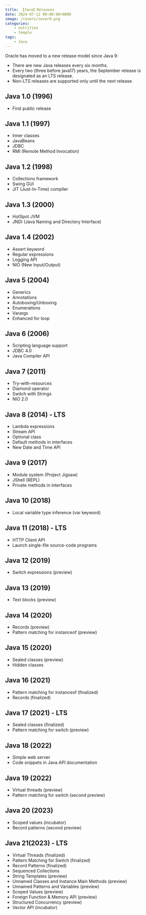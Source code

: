 ```yaml
---
title: 【Java】Releases
date: 2024-07-12 00:00:00+0000
image: /covers/cover9.png
categories: 
    - nutrition
    - temple
tags:
    - Java
---
```


Oracle has moved to a new release model since Java 9:
* There are new Java releases every six months.
* Every two (three before java17) years, the September release is designated as an LTS release.
* Non-LTS releases are supported only until the next release.
## Java 1.0 (1996)
* First public release
## Java 1.1 (1997)
* Inner classes
* JavaBeans
* JDBC
* RMI (Remote Method Invocation)
## Java 1.2 (1998)
* Collections framework
* Swing GUI
* JIT (Just-In-Time) compiler
## Java 1.3 (2000)
* HotSpot JVM
* JNDI (Java Naming and Directory Interface)
## Java 1.4 (2002)
* Assert keyword
* Regular expressions
* Logging API
* NIO (New Input/Output)
## Java 5 (2004)
* Generics
* Annotations
* Autoboxing/Unboxing
* Enumerations
* Varargs
* Enhanced for loop
## Java 6 (2006)
* Scripting language support
* JDBC 4.0
* Java Compiler API
## Java 7 (2011)
* Try-with-resources
* Diamond operator
* Switch with Strings
* NIO 2.0
## Java 8 (2014) - LTS
* Lambda expressions
* Stream API
* Optional class
* Default methods in interfaces
* New Date and Time API
## Java 9 (2017)
* Module system (Project Jigsaw)
* JShell (REPL)
* Private methods in interfaces
## Java 10 (2018)
* Local variable type inference (var keyword)
## Java 11 (2018) - LTS
* HTTP Client API
* Launch single-file source-code programs
## Java 12 (2019)
* Switch expressions (preview)
## Java 13 (2019)
* Text blocks (preview)
## Java 14 (2020)
* Records (preview)
* Pattern matching for instanceof (preview)
## Java 15 (2020)
* Sealed classes (preview)
* Hidden classes
## Java 16 (2021)
* Pattern matching for instanceof (finalized)
* Records (finalized)
## Java 17 (2021) - LTS
* Sealed classes (finalized)
* Pattern matching for switch (preview)
## Java 18 (2022)
* Simple web server
* Code snippets in Java API documentation
## Java 19 (2022)
* Virtual threads (preview)
* Pattern matching for switch (second preview)
## Java 20 (2023)
* Scoped values (incubator)
* Record patterns (second preview)
## Java 21(2023) - LTS
* Virtual Threads (finalized)
* Pattern Matching for Switch (finalized)
* Record Patterns (finalized)
* Sequenced Collections 
* String Templates (preview)
* Unnamed Classes and Instance Main Methods (preview)
* Unnamed Patterns and Variables (preview)
* Scoped Values (preview)
* Foreign Function & Memory API (preview)
* Structured Concurrency (preview)
* Vector API (incubator)
